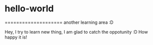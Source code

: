 # hello-world
====================
another learning area :D

Hey, I try to learn new thing,
I am glad to catch the oppotunity :D
How happy it is!
